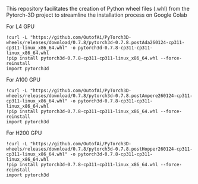This repository facilitates the creation of Python wheel files (.whl) from the Pytorch-3D project to streamline the installation process on Google Colab 


For L4 GPU
```
!curl -L "https://github.com/OutofAi/PyTorch3D-wheels/releases/download/0.7.8/pytorch3d-0.7.8.postAda260124-cp311-cp311-linux_x86_64.whl" -o pytorch3d-0.7.8-cp311-cp311-linux_x86_64.whl
!pip install pytorch3d-0.7.8-cp311-cp311-linux_x86_64.whl --force-reinstall
import pytorch3d
```

For A100 GPU
```
!curl -L "https://github.com/OutofAi/PyTorch3D-wheels/releases/download/0.7.8/pytorch3d-0.7.8.postAmpere260124-cp311-cp311-linux_x86_64.whl" -o pytorch3d-0.7.8-cp311-cp311-linux_x86_64.whl
!pip install pytorch3d-0.7.8-cp311-cp311-linux_x86_64.whl --force-reinstall
import pytorch3d
```

For H200 GPU
```
!curl -L "https://github.com/OutofAi/PyTorch3D-wheels/releases/download/0.7.8/pytorch3d-0.7.8.postHopper260124-cp311-cp311-linux_x86_64.whl" -o pytorch3d-0.7.8-cp311-cp311-linux_x86_64.whl
!pip install pytorch3d-0.7.8-cp311-cp311-linux_x86_64.whl --force-reinstall
import pytorch3d
```
